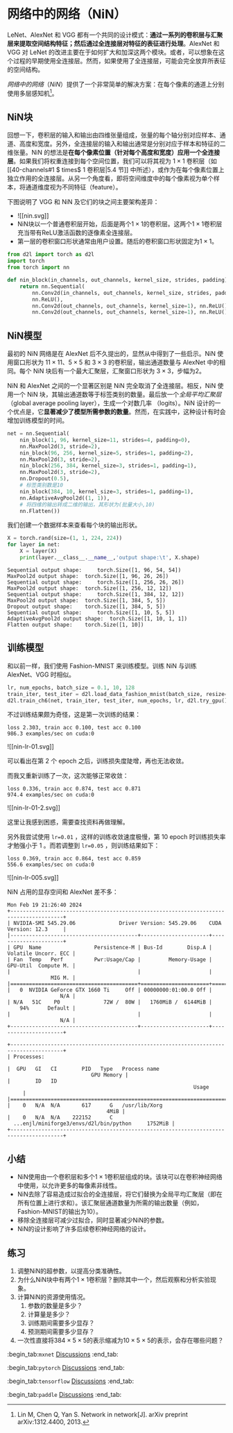# 网络中的网络（NiN）

LeNet、AlexNet 和 VGG 都有一个共同的设计模式：**通过一系列的卷积层与汇聚层来提取空间结构特征；然后通过全连接层对特征的表征进行处理**。AlexNet 和 VGG 对 LeNet 的改进主要在于如何扩大和加深这两个模块。或者，可以想象在这个过程的早期使用全连接层。然而，如果使用了全连接层，可能会完全放弃所表征的空间结构。

*网络中的网络*（*NiN*）提供了一个非常简单的解决方案：在每个像素的通道上分别使用多层感知机[^1]。

## NiN块

回想一下，卷积层的输入和输出由四维张量组成，张量的每个轴分别对应样本、通道、高度和宽度。另外，全连接层的输入和输出通常是分别对应于样本和特征的二维张量。NiN 的想法是**在每个像素位置（针对每个高度和宽度）应用一个全连接层**。如果我们将权重连接到每个空间位置，我们可以将其视为 $1\times 1$ 卷积层（如 [[40-channels#1 $ times$ 1 卷积层|5.4 节]] 中所述），或作为在每个像素位置上独立作用的全连接层。从另一个角度看，即将空间维度中的每个像素视为单个样本，将通道维度视为不同特征（feature）。

下图说明了 VGG 和 NiN 及它们的块之间主要架构差异：
- ![[nin.svg]]
- NiN块以一个普通卷积层开始，后面是两个$1 \times 1$的卷积层。这两个$1 \times 1$卷积层充当带有ReLU激活函数的逐像素全连接层。
- 第一层的卷积窗口形状通常由用户设置。随后的卷积窗口形状固定为$1 \times 1$。

```python
from d2l import torch as d2l
import torch
from torch import nn

def nin_block(in_channels, out_channels, kernel_size, strides, padding):
    return nn.Sequential(
        nn.Conv2d(in_channels, out_channels, kernel_size, strides, padding),
        nn.ReLU(),
        nn.Conv2d(out_channels, out_channels, kernel_size=1), nn.ReLU(),
        nn.Conv2d(out_channels, out_channels, kernel_size=1), nn.ReLU())
```

## NiN模型

最初的 NiN 网络是在 AlexNet 后不久提出的，显然从中得到了一些启示。NiN 使用窗口形状为 $11\times 11$、$5\times 5$ 和 $3\times 3$ 的卷积层，输出通道数量与 AlexNet 中的相同。每个 NiN 块后有一个最大汇聚层，汇聚窗口形状为 $3\times 3$，步幅为2。

NiN 和 AlexNet 之间的一个显著区别是 NiN 完全取消了全连接层。相反，NiN 使用一个 NiN 块，其输出通道数等于标签类别的数量。最后放一个*全局平均汇聚层*（global average pooling layer），生成一个对数几率	（logits）。NiN 设计的一个优点是，它**显著减少了模型所需参数的数量**。然而，在实践中，这种设计有时会增加训练模型的时间。

```python
net = nn.Sequential(
    nin_block(1, 96, kernel_size=11, strides=4, padding=0),
    nn.MaxPool2d(3, stride=2),
    nin_block(96, 256, kernel_size=5, strides=1, padding=2),
    nn.MaxPool2d(3, stride=2),
    nin_block(256, 384, kernel_size=3, strides=1, padding=1),
    nn.MaxPool2d(3, stride=2),
    nn.Dropout(0.5),
    # 标签类别数是10
    nin_block(384, 10, kernel_size=3, strides=1, padding=1),
    nn.AdaptiveAvgPool2d((1, 1)),
    # 将四维的输出转成二维的输出，其形状为(批量大小,10)
    nn.Flatten())
```

我们创建一个数据样本来查看每个块的输出形状。

```python
X = torch.rand(size=(1, 1, 224, 224))
for layer in net:
    X = layer(X)
    print(layer.__class__.__name__,'output shape:\t', X.shape)
```

```output
Sequential output shape:	 torch.Size([1, 96, 54, 54])
MaxPool2d output shape:	 torch.Size([1, 96, 26, 26])
Sequential output shape:	 torch.Size([1, 256, 26, 26])
MaxPool2d output shape:	 torch.Size([1, 256, 12, 12])
Sequential output shape:	 torch.Size([1, 384, 12, 12])
MaxPool2d output shape:	 torch.Size([1, 384, 5, 5])
Dropout output shape:	 torch.Size([1, 384, 5, 5])
Sequential output shape:	 torch.Size([1, 10, 5, 5])
AdaptiveAvgPool2d output shape:	 torch.Size([1, 10, 1, 1])
Flatten output shape:	 torch.Size([1, 10])

```

## 训练模型

和以前一样，我们使用 Fashion-MNIST 来训练模型。训练 NiN 与训练 AlexNet、VGG 时相似。

```python
lr, num_epochs, batch_size = 0.1, 10, 128
train_iter, test_iter = d2l.load_data_fashion_mnist(batch_size, resize=224)
d2l.train_ch6(net, train_iter, test_iter, num_epochs, lr, d2l.try_gpu())
```

不过训练结果颇为奇怪，这是第一次训练的结果：

```
loss 2.303, train acc 0.100, test acc 0.100
986.3 examples/sec on cuda:0

```

![[nin-lr-01.svg]]

可以看出在第 2 个 epoch 之后，训练损失度陡增，再也无法收敛。

而我又重新训练了一次，这次能够正常收敛：

```output
loss 0.336, train acc 0.874, test acc 0.871
974.4 examples/sec on cuda:0

```

![[nin-lr-01-2.svg]]

这里让我感到困惑，需要查找资料再做理解。

另外我尝试使用 `lr=0.01` ，这样的训练收敛速度极慢，第 10 epoch 时训练损失率才勉强小于 1 。而若调整到 `lr=0.05` ，则训练结果如下：

```output
loss 0.369, train acc 0.864, test acc 0.859
556.6 examples/sec on cuda:0

```

![[nin-lr-005.svg]]

NiN 占用的显存空间和 AlexNet 差不多：

```
Mon Feb 19 21:26:40 2024          
+---------------------------------------------------------------------------------------+  
| NVIDIA-SMI 545.29.06              Driver Version: 545.29.06    CUDA Version: 12.3     |  
|-----------------------------------------+----------------------+----------------------+  
| GPU  Name                 Persistence-M | Bus-Id        Disp.A | Volatile Uncorr. ECC |  
| Fan  Temp   Perf          Pwr:Usage/Cap |         Memory-Usage | GPU-Util  Compute M. |  
|                                         |                      |               MIG M. |  
|=========================================+======================+======================|  
|   0  NVIDIA GeForce GTX 1660 Ti     Off | 00000000:01:00.0 Off |                  N/A |  
| N/A   51C    P0              72W /  80W |   1760MiB /  6144MiB |     94%      Default |  
|                                         |                      |                  N/A |  
+-----------------------------------------+----------------------+----------------------+  
                                                                                           
+---------------------------------------------------------------------------------------+  
| Processes:                                                                            |  
|  GPU   GI   CI        PID   Type   Process name                            GPU Memory |  
|        ID   ID                                                             Usage      |  
|=======================================================================================|  
|    0   N/A  N/A       617      G   /usr/lib/Xorg                                 4MiB |  
|    0   N/A  N/A    222152      C   ...enjl/miniforge3/envs/d2l/bin/python     1752MiB |  
+---------------------------------------------------------------------------------------+
```

## 小结

* NiN使用由一个卷积层和多个$1\times 1$卷积层组成的块。该块可以在卷积神经网络中使用，以允许更多的每像素非线性。
* NiN去除了容易造成过拟合的全连接层，将它们替换为全局平均汇聚层（即在所有位置上进行求和）。该汇聚层通道数量为所需的输出数量（例如，Fashion-MNIST的输出为10）。
* 移除全连接层可减少过拟合，同时显著减少NiN的参数。
* NiN的设计影响了许多后续卷积神经网络的设计。

## 练习

1. 调整NiN的超参数，以提高分类准确性。
1. 为什么NiN块中有两个$1\times 1$卷积层？删除其中一个，然后观察和分析实验现象。
1. 计算NiN的资源使用情况。
    1. 参数的数量是多少？
    1. 计算量是多少？
    1. 训练期间需要多少显存？
    1. 预测期间需要多少显存？
1. 一次性直接将$384 \times 5 \times 5$的表示缩减为$10 \times 5 \times 5$的表示，会存在哪些问题？

:begin_tab:`mxnet`
[Discussions](https://discuss.d2l.ai/t/1870)
:end_tab:

:begin_tab:`pytorch`
[Discussions](https://discuss.d2l.ai/t/1869)
:end_tab:

:begin_tab:`tensorflow`
[Discussions](https://discuss.d2l.ai/t/1868)
:end_tab:

:begin_tab:`paddle`
[Discussions](https://discuss.d2l.ai/t/11790)
:end_tab:

[^1]: Lin M, Chen Q, Yan S. Network in network[J]. arXiv preprint arXiv:1312.4400, 2013.